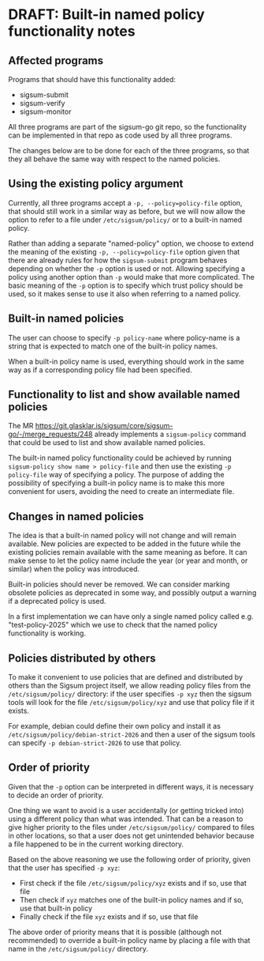 # DRAFT: Built-in named policy functionality notes

## Affected programs

Programs that should have this functionality added:
  - sigsum-submit
  - sigsum-verify
  - sigsum-monitor

All three programs are part of the sigsum-go git repo, so the
functionality can be implemented in that repo as code used by all
three programs.

The changes below are to be done for each of the three programs, so
that they all behave the same way with respect to the named
policies.

## Using the existing policy argument

Currently, all three programs accept a `-p, --policy=policy-file`
option, that should still work in a similar way as before, but we will
now allow the option to refer to a file under `/etc/sigsum/policy/` or
to a built-in named policy.

Rather than adding a separate "named-policy" option, we choose to
extend the meaning of the existing `-p, --policy=policy-file` option
given that there are already rules for how the `sigsum-submit` program
behaves depending on whether the `-p` option is used or not. Allowing
specifying a policy using another option than `-p` would make that
more complicated. The basic meaning of the `-p` option is to specify
which trust policy should be used, so it makes sense to use it also
when referring to a named policy.

## Built-in named policies

The user can choose to specify `-p policy-name` where policy-name is a
string that is expected to match one of the built-in policy names.

When a built-in policy name is used, everything should work in the
same way as if a corresponding policy file had been specified.

## Functionality to list and show available named policies

The MR
https://git.glasklar.is/sigsum/core/sigsum-go/-/merge_requests/248
already implements a `sigsum-policy` command that could be used to
list and show available named policies.

The built-in named policy functionality could be achieved by running
`sigsum-policy show name > policy-file` and then use the existing `-p
policy-file` way of specifying a policy. The purpose of adding the
possibility of specifying a built-in policy name is to make this more
convenient for users, avoiding the need to create an intermediate
file.

## Changes in named policies

The idea is that a built-in named policy will not change and will
remain available. New policies are expected to be added in the future
while the existing policies remain available with the same meaning as
before. It can make sense to let the policy name include the year (or
year and month, or similar) when the policy was introduced.

Built-in policies should never be removed. We can consider marking
obsolete policies as deprecated in some way, and possibly output a
warning if a deprecated policy is used.

In a first implementation we can have only a single named policy
called e.g. "test-policy-2025" which we use to check that the named
policy functionality is working.

## Policies distributed by others

To make it convenient to use policies that are defined and distributed
by others than the Sigsum project itself, we allow reading policy
files from the `/etc/sigsum/policy/` directory: if the user specifies
`-p xyz` then the sigsum tools will look for the file
`/etc/sigsum/policy/xyz` and use that policy file if it exists.

For example, debian could define their own policy and install it as
`/etc/sigsum/policy/debian-strict-2026` and then a user of the sigsum
tools can specify `-p debian-strict-2026` to use that policy.

## Order of priority

Given that the `-p` option can be interpreted in different ways, it is
necessary to decide an order of priority.

One thing we want to avoid is a user accidentally (or getting tricked
into) using a different policy than what was intended. That can be a
reason to give higher priority to the files under
`/etc/sigsum/policy/` compared to files in other locations, so that a
user does not get unintended behavior because a file happened to be in
the current working directory.

Based on the above reasoning we use the following order of priority,
given that the user has specified `-p xyz`:

- First check if the file `/etc/sigsum/policy/xyz` exists and if so, use that file
- Then check if `xyz` matches one of the built-in policy names and if so, use that built-in policy
- Finally check if the file `xyz` exists and if so, use that file

The above order of priority means that it is possible (although not
recommended) to override a built-in policy name by placing a file with
that name in the `/etc/sigsum/policy/` directory.

